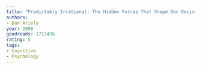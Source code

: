 ```yaml
---
title: "Predictably Irrational: The Hidden Forces That Shape Our Decisions"
authors:
- Dan Ariely
year: 2008
goodreads: 1713426
rating: 5
tags:
- Cognitive
- Psychology
---
```

